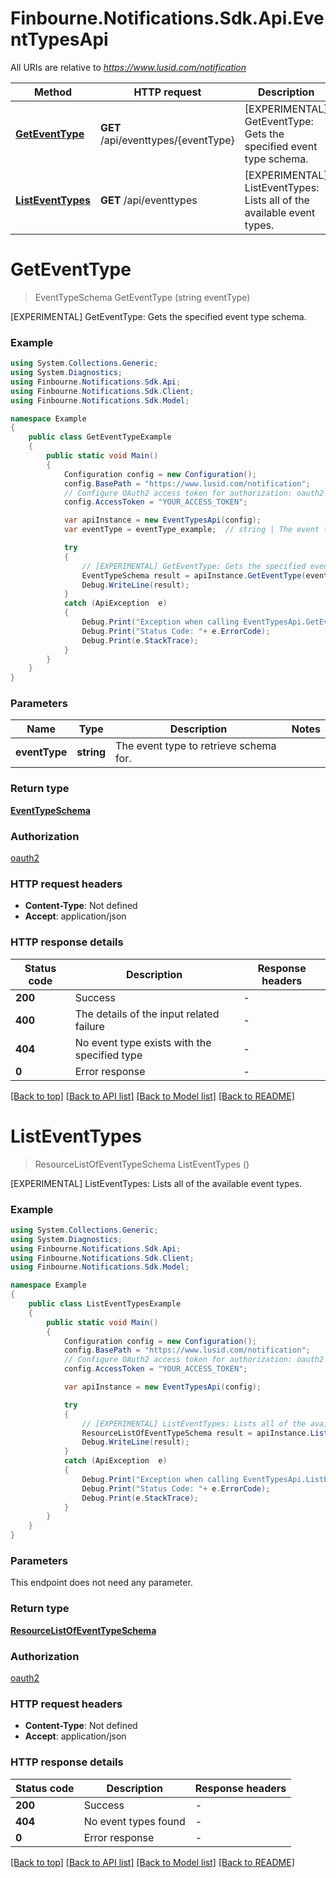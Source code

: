 # Finbourne.Notifications.Sdk.Api.EventTypesApi

All URIs are relative to *https://www.lusid.com/notification*

Method | HTTP request | Description
------------- | ------------- | -------------
[**GetEventType**](EventTypesApi.md#geteventtype) | **GET** /api/eventtypes/{eventType} | [EXPERIMENTAL] GetEventType: Gets the specified event type schema.
[**ListEventTypes**](EventTypesApi.md#listeventtypes) | **GET** /api/eventtypes | [EXPERIMENTAL] ListEventTypes: Lists all of the available event types.


<a name="geteventtype"></a>
# **GetEventType**
> EventTypeSchema GetEventType (string eventType)

[EXPERIMENTAL] GetEventType: Gets the specified event type schema.

### Example
```csharp
using System.Collections.Generic;
using System.Diagnostics;
using Finbourne.Notifications.Sdk.Api;
using Finbourne.Notifications.Sdk.Client;
using Finbourne.Notifications.Sdk.Model;

namespace Example
{
    public class GetEventTypeExample
    {
        public static void Main()
        {
            Configuration config = new Configuration();
            config.BasePath = "https://www.lusid.com/notification";
            // Configure OAuth2 access token for authorization: oauth2
            config.AccessToken = "YOUR_ACCESS_TOKEN";

            var apiInstance = new EventTypesApi(config);
            var eventType = eventType_example;  // string | The event type to retrieve schema for.

            try
            {
                // [EXPERIMENTAL] GetEventType: Gets the specified event type schema.
                EventTypeSchema result = apiInstance.GetEventType(eventType);
                Debug.WriteLine(result);
            }
            catch (ApiException  e)
            {
                Debug.Print("Exception when calling EventTypesApi.GetEventType: " + e.Message );
                Debug.Print("Status Code: "+ e.ErrorCode);
                Debug.Print(e.StackTrace);
            }
        }
    }
}
```

### Parameters

Name | Type | Description  | Notes
------------- | ------------- | ------------- | -------------
 **eventType** | **string**| The event type to retrieve schema for. | 

### Return type

[**EventTypeSchema**](EventTypeSchema.md)

### Authorization

[oauth2](../README.md#oauth2)

### HTTP request headers

 - **Content-Type**: Not defined
 - **Accept**: application/json


### HTTP response details
| Status code | Description | Response headers |
|-------------|-------------|------------------|
| **200** | Success |  -  |
| **400** | The details of the input related failure |  -  |
| **404** | No event type exists with the specified type |  -  |
| **0** | Error response |  -  |

[[Back to top]](#) [[Back to API list]](../README.md#documentation-for-api-endpoints) [[Back to Model list]](../README.md#documentation-for-models) [[Back to README]](../README.md)

<a name="listeventtypes"></a>
# **ListEventTypes**
> ResourceListOfEventTypeSchema ListEventTypes ()

[EXPERIMENTAL] ListEventTypes: Lists all of the available event types.

### Example
```csharp
using System.Collections.Generic;
using System.Diagnostics;
using Finbourne.Notifications.Sdk.Api;
using Finbourne.Notifications.Sdk.Client;
using Finbourne.Notifications.Sdk.Model;

namespace Example
{
    public class ListEventTypesExample
    {
        public static void Main()
        {
            Configuration config = new Configuration();
            config.BasePath = "https://www.lusid.com/notification";
            // Configure OAuth2 access token for authorization: oauth2
            config.AccessToken = "YOUR_ACCESS_TOKEN";

            var apiInstance = new EventTypesApi(config);

            try
            {
                // [EXPERIMENTAL] ListEventTypes: Lists all of the available event types.
                ResourceListOfEventTypeSchema result = apiInstance.ListEventTypes();
                Debug.WriteLine(result);
            }
            catch (ApiException  e)
            {
                Debug.Print("Exception when calling EventTypesApi.ListEventTypes: " + e.Message );
                Debug.Print("Status Code: "+ e.ErrorCode);
                Debug.Print(e.StackTrace);
            }
        }
    }
}
```

### Parameters
This endpoint does not need any parameter.

### Return type

[**ResourceListOfEventTypeSchema**](ResourceListOfEventTypeSchema.md)

### Authorization

[oauth2](../README.md#oauth2)

### HTTP request headers

 - **Content-Type**: Not defined
 - **Accept**: application/json


### HTTP response details
| Status code | Description | Response headers |
|-------------|-------------|------------------|
| **200** | Success |  -  |
| **404** | No event types found |  -  |
| **0** | Error response |  -  |

[[Back to top]](#) [[Back to API list]](../README.md#documentation-for-api-endpoints) [[Back to Model list]](../README.md#documentation-for-models) [[Back to README]](../README.md)

